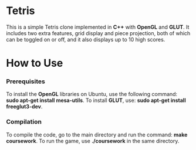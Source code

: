 # Tetris
This is a simple Tetris clone implemented in **C++** with **OpenGL** and **GLUT**. It includes two extra features, grid display and piece projection, both of which can be toggled on or off, and it also displays up to 10 high scores.

# How to Use

### Prerequisites
To install the **OpenGL** libraries on Ubuntu, use the following command: **sudo apt-get install mesa-utils**. To install **GLUT**, use: **sudo apt-get install freeglut3-dev**.

### Compilation
To compile the code, go to the main directory and run the command: **make coursework**. To run the game, use **./coursework** in the same directory.


